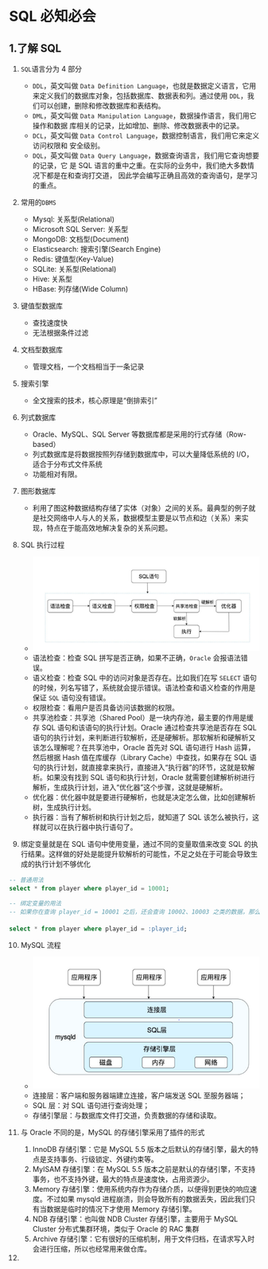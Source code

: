 # SQL 必知必会

## 1.了解 SQL

1. `SQL`语言分为 4 部分

   - `DDL`，英文叫做 `Data Definition Language`，也就是数据定义语言，它用来定义我们的数据库对象，包括数据库、数据表和列。通过使用 `DDL`，我们可以创建，删除和修改数据库和表结构。
   - `DML`，英文叫做 `Data Manipulation Language`，数据操作语言，我们用它操作和数据
     库相关的记录，比如增加、删除、修改数据表中的记录。
   - `DCL`，英文叫做 `Data Control Language`，数据控制语言，我们用它来定义访问权限和
     安全级别。
   - `DQL`，英文叫做 `Data Query Language`，数据查询语言，我们用它查询想要的记录，它
     是 SQL 语言的重中之重。在实际的业务中，我们绝大多数情况下都是在和查询打交道，
     因此学会编写正确且高效的查询语句，是学习的重点。

2. 常用的`DBMS`
   - Mysql: 关系型(Relational)
   - Microsoft SQL Server: 关系型
   - MongoDB: 文档型(Document)
   - Elasticsearch: 搜索引擎(Search Engine)
   - Redis: 键值型(Key-Value)
   - SQLite: 关系型(Relational)
   - Hive: 关系型
   - HBase: 列存储(Wide Column)
3. 键值型数据库
   - 查找速度快
   - 无法根据条件过滤
4. 文档型数据库
   - 管理文档，一个文档相当于一条记录
5. 搜索引擎
   - 全文搜索的技术，核心原理是“倒排索引”
6. 列式数据库
   - Oracle、MySQL、SQL Server 等数据库都是采用的行式存储（Row-based）
   - 列式数据库是将数据按照列存储到数据库中，可以大量降低系统的 I/O，适合于分布式文件系统
   - 功能相对有限。
7. 图形数据库
   - 利用了图这种数据结构存储了实体（对象）之间的关系。最典型的例子就是社交网络中人与人的关系，数据模型主要是以节点和边（关系）来实现，特点在于能高效地解决复杂的关系问题。
8. SQL 执行过程

   - ![20230923012539-2023-09-23](https://raw.githubusercontent.com/bearnew/picture/master/picGo/20230923012539-2023-09-23.png)
   - 语法检查：检查 SQL 拼写是否正确，如果不正确，`Oracle` 会报语法错误。
   - 语义检查：检查 SQL 中的访问对象是否存在。比如我们在写 `SELECT` 语句的时候，列名写错了，系统就会提示错误。语法检查和语义检查的作用是保证 `SQL` 语句没有错误。
   - 权限检查：看用户是否具备访问该数据的权限。
   - 共享池检查：共享池（Shared Pool）是一块内存池，最主要的作用是缓存 SQL 语句和该语句的执行计划。Oracle 通过检查共享池是否存在 SQL 语句的执行计划，来判断进行软解析，还是硬解析。那软解析和硬解析又该怎么理解呢？在共享池中，Oracle 首先对 SQL 语句进行 Hash 运算，然后根据 Hash 值在库缓存（Library Cache）中查找，如果存在 SQL 语句的执行计划，就直接拿来执行，直接进入“执行器”的环节，这就是软解析。如果没有找到 SQL 语句和执行计划，Oracle 就需要创建解析树进行解析，生成执行计划，进入“优化器”这个步骤，这就是硬解析。
   - 优化器：优化器中就是要进行硬解析，也就是决定怎么做，比如创建解析树，生成执行计划。
   - 执行器：当有了解析树和执行计划之后，就知道了 SQL 该怎么被执行，这样就可以在执行器中执行语句了。

9. 绑定变量就是在 SQL 语句中使用变量，通过不同的变量取值来改变 SQL 的执行结果。这样做的好处是能提升软解析的可能性，不足之处在于可能会导致生成的执行计划不够优化

```sql
-- 普通用法
select * from player where player_id = 10001;
```

```sql
-- 绑定变量的用法
-- 如果你在查询 player_id = 10001 之后，还会查询 10002、10003 之类的数据，那么每一次查询都会创建一个新的查询解析。而第二种方式使用了绑定变量，那么在第一次查询之后，在共享池中就会存在这类查询的执行计划，也就是软解析。

select * from player where player_id = :player_id;
```

10. MySQL 流程
    - ![20230923013729-2023-09-23](https://raw.githubusercontent.com/bearnew/picture/master/picGo/20230923013729-2023-09-23.png)
    - 连接层：客户端和服务器端建立连接，客户端发送 SQL 至服务器端；
    - SQL 层：对 SQL 语句进行查询处理；
    - 存储引擎层：与数据库文件打交道，负责数据的存储和读取。
11. 与 Oracle 不同的是，MySQL 的存储引擎采用了插件的形式

    1. InnoDB 存储引擎：它是 MySQL 5.5 版本之后默认的存储引擎，最大的特点是支持事务、行级锁定、外键约束等。
    2. MyISAM 存储引擎：在 MySQL 5.5 版本之前是默认的存储引擎，不支持事务，也不支持外键，最大的特点是速度快，占用资源少。
    3. Memory 存储引擎：使用系统内存作为存储介质，以便得到更快的响应速度。不过如果 mysqld 进程崩溃，则会导致所有的数据丢失，因此我们只有当数据是临时的情况下才使用 Memory 存储引擎。
    4. NDB 存储引擎：也叫做 NDB Cluster 存储引擎，主要用于 MySQL Cluster 分布式集群环境，类似于 Oracle 的 RAC 集群
    5. Archive 存储引擎：它有很好的压缩机制，用于文件归档，在请求写入时会进行压缩，所以也经常用来做仓库。

12.
